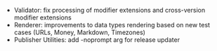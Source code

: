 * Validator: fix processing of modifier extensions and cross-version modifier extensions
* Renderer: improvements to data types rendering based on new test cases (URLs, Money, Markdown, Timezones)
* Publisher Utilities: add -noprompt arg for release updater
